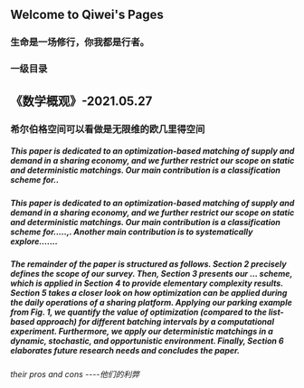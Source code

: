 ## Welcome to Qiwei's Pages
### 生命是一场修行，你我都是行者。



### 一级目录

## 《数学概观》-2021.05.27
### 希尔伯格空间可以看做是无限维的欧几里得空间
##### This paper is dedicated to an optimization-based matching of supply and demand in a sharing economy, and we further restrict our scope on static and deterministic matchings. Our main contribution is a classification scheme for..
#####  This paper is dedicated to an optimization-based matching of supply and demand in a sharing economy, and we further restrict our scope on static and deterministic matchings. Our main contribution is a classification scheme for.....,. Another main contribution is to systematically explore.......
##### The remainder of the paper is structured as follows. Section 2 precisely defines the scope of our survey. Then, Section 3 presents our ... scheme, which is applied in Section 4 to provide elementary complexity results. Section 5 takes a closer look on how optimization can be applied during the daily operations of a sharing platform. Applying our parking example from Fig. 1, we quantify the value of optimization (compared to the list-based approach) for different batching intervals by a computational experiment. Furthermore, we apply our deterministic matchings in a dynamic, stochastic, and opportunistic environment. Finally, Section 6 elaborates future research needs and concludes the paper.


###### their pros and cons ----他们的利弊
